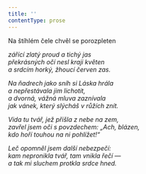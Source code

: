 ```yaml
---
title: ''
contentType: prose
---
```


Na štíhlém čele chvěl se porozpleten

_zářící zlatý proud a tichý jas  
překrásných očí nesl kraji květen  
a srdcím horký, žhoucí červen zas._

_Na ňadrech jako sníh si Láska hrála  
a nepřestávala jim lichotit,  
a dvorná, vážná mluva zaznívala  
jak vánek, který slýcháš v růžích znít._

_Vida tu tvář, jež přišla z nebe na zem,  
zavřel jsem oči s povzdechem: „Ach, blázen,  
kdo hoří touhou na ni pohlížet!“_

_Leč opomněl jsem další nebezpečí:  
kam nepronikla tvář, tam vnikla řečí —  
a tak mi sluchem protkla srdce hned._
